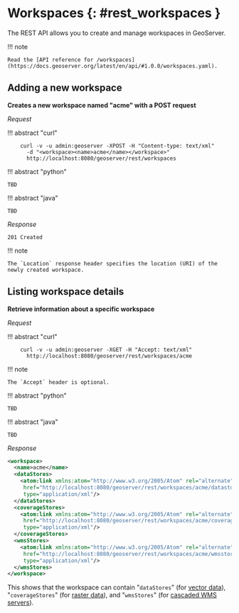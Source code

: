 # Workspaces {: #rest_workspaces }

The REST API allows you to create and manage workspaces in GeoServer.

!!! note

    Read the [API reference for /workspaces](https://docs.geoserver.org/latest/en/api/#1.0.0/workspaces.yaml).

## Adding a new workspace

**Creates a new workspace named "acme" with a POST request**

*Request*

!!! abstract "curl"

        curl -v -u admin:geoserver -XPOST -H "Content-type: text/xml" 
          -d "<workspace><name>acme</name></workspace>" 
          http://localhost:8080/geoserver/rest/workspaces

!!! abstract "python"

    TBD

!!! abstract "java"

    TBD

*Response*

    201 Created

!!! note

    The `Location` response header specifies the location (URI) of the newly created workspace.

## Listing workspace details

**Retrieve information about a specific workspace**

*Request*

!!! abstract "curl"

        curl -v -u admin:geoserver -XGET -H "Accept: text/xml" 
          http://localhost:8080/geoserver/rest/workspaces/acme

!!! note

    The `Accept` header is optional.

!!! abstract "python"

    TBD

!!! abstract "java"

    TBD

*Response*

``` xml
<workspace>
  <name>acme</name>
  <dataStores>
    <atom:link xmlns:atom="http://www.w3.org/2005/Atom" rel="alternate" 
     href="http://localhost:8080/geoserver/rest/workspaces/acme/datastores.xml" 
     type="application/xml"/>
  </dataStores>
  <coverageStores>
    <atom:link xmlns:atom="http://www.w3.org/2005/Atom" rel="alternate" 
     href="http://localhost:8080/geoserver/rest/workspaces/acme/coveragestores.xml" 
     type="application/xml"/>
  </coverageStores>
  <wmsStores>
    <atom:link xmlns:atom="http://www.w3.org/2005/Atom" rel="alternate" 
     href="http://localhost:8080/geoserver/rest/workspaces/acme/wmsstores.xml" 
     type="application/xml"/>
  </wmsStores>
</workspace>
```

This shows that the workspace can contain "`dataStores`" (for [vector data](../data/vector/index.md)), "`coverageStores`" (for [raster data](../data/raster/index.md)), and "`wmsStores`" (for [cascaded WMS servers](../data/cascaded/wms.md)).
